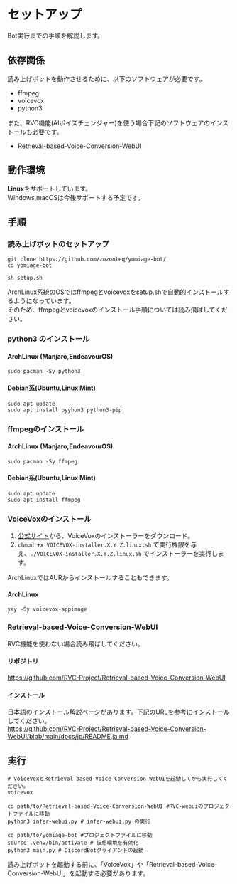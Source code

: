 # セットアップ
Bot実行までの手順を解説します。


## 依存関係
読み上げボットを動作させるために、以下のソフトウェアが必要です。
 - ffmpeg
 - voicevox
 - python3

また、RVC機能(AIボイスチェンジャー)を使う場合下記のソフトウェアのインストールも必要です。
 - Retrieval-based-Voice-Conversion-WebUI



## 動作環境
**Linux**をサポートしています。  
Windows,macOSは今後サポートする予定です。



## 手順
### 読み上げボットのセットアップ
```shell
git clone https://github.com/zozonteq/yomiage-bot/
cd yomiage-bot

sh setup.sh
```
ArchLinux系統のOSではffmpegとvoicevoxをsetup.shで自動的インストールするようになっています。  
そのため、ffmpegとvoicevoxのインストール手順については読み飛ばしてください。
### python3 のインストール
#### ArchLinux (Manjaro,EndeavourOS)
```shell
sudo pacman -Sy python3
```
#### Debian系(Ubuntu,Linux Mint)
```shell
sudo apt update
sudo apt install pyyhon3 python3-pip
```
### ffmpegのインストール
#### ArchLinux (Manjaro,EndeavourOS)
```shell
sudo pacman -Sy ffmpeg
```
#### Debian系(Ubuntu,Linux Mint)
```shell
sudo apt update
sudo apt install ffmpeg
```

### VoiceVoxのインストール
1. [公式サイト](https://voicevox.hiroshiba.jp)から、VoiceVoxのインストーラーをダウンロード。
2. `chmod +x VOICEVOX-installer.X.Y.Z.linux.sh` で実行権限を与え、`./VOICEVOX-installer.X.Y.Z.linux.sh` でインストーラーを実行します。

ArchLinuxではAURからインストールすることもできます。
#### ArchLinux
```shell
yay -Sy voicevox-appimage
```

### Retrieval-based-Voice-Conversion-WebUI
RVC機能を使わない場合読み飛ばしてください。  
#### リポジトリ
https://github.com/RVC-Project/Retrieval-based-Voice-Conversion-WebUI
#### インストール　
日本語のインストール解説ページがあります。下記のURLを参考にインストールしてください。  
https://github.com/RVC-Project/Retrieval-based-Voice-Conversion-WebUI/blob/main/docs/jp/README.ja.md

## 実行
```
# VoiceVoxとRetrieval-based-Voice-Conversion-WebUIを起動してから実行してください。
voicevox

cd path/to/Retrieval-based-Voice-Conversion-WebUI #RVC-webuiのプロジェクトファイルに移動
python3 infer-webui.py # infer-webui.py の実行

cd path/to/yomiage-bot #プロジェクトファイルに移動
source .venv/bin/activate # 仮想環境を有効化
python3 main.py # DiscordBotクライアントの起動
```
読み上げボットを起動する前に、「VoiceVox」や「Retrieval-based-Voice-Conversion-WebUI」を起動する必要があります。

